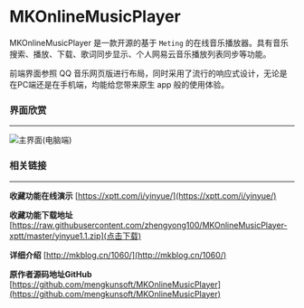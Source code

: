 MKOnlineMusicPlayer
========
MKOnlineMusicPlayer 是一款开源的基于 `Meting` 的在线音乐播放器。具有音乐搜索、播放、下载、歌词同步显示、个人网易云音乐播放列表同步等功能。

前端界面参照 QQ 音乐网页版进行布局，同时采用了流行的响应式设计，无论是在PC端还是在手机端，均能给您带来原生 app 般的使用体验。

### 界面欣赏
-----
![主界面(电脑端)](https://user-images.githubusercontent.com/16880885/30487091-f7b45980-9a64-11e7-9588-8b6b87ac6763.jpg)

### 相关链接
-----
**收藏功能在线演示** [https://xptt.com/i/yinyue/](https://xptt.com/i/yinyue/)

**收藏功能下载地址** [https://raw.githubusercontent.com/zhengyong100/MKOnlineMusicPlayer-xptt/master/yinyue1.1.zip](点击下载)

**详细介绍** [http://mkblog.cn/1060/](http://mkblog.cn/1060/)

**原作者源码地址GitHub** [https://github.com/mengkunsoft/MKOnlineMusicPlayer](https://github.com/mengkunsoft/MKOnlineMusicPlayer)
